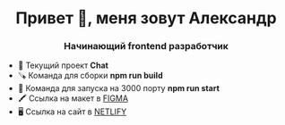 <h1 align="center">Привет 👋, меня зовут Александр</h1>
<h3 align="center">Начинающий frontend разработчик</h3>

- 📨 Текущий проект **Chat**
- 🪚 Команда для сборки **npm run build**
- 🚀 Команда для запуска на 3000 порту **npm run start**
- 🖍️ Ссылка на макет в [FIGMA](https://www.figma.com/file/dxrgJjJwtT4jrylJRxOn1G/chat?node-id=0%3A1&t=rgZMB9TfVY0SI8FZ-0)
- 🖥️ Ссылка на сайт в [NETLIFY](https://famous-stardust-438380.netlify.app)
